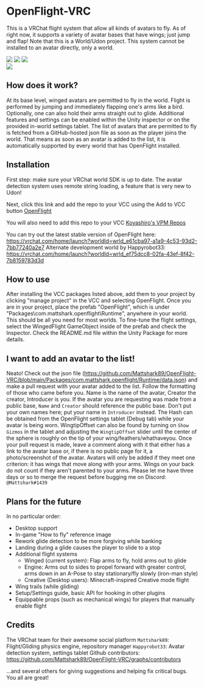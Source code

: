 # OpenFlight-VRC

This is a VRChat flight system that allow all kinds of avatars to fly. As of right now, it supports a variety of avatar bases that have wings; just jump and flap!
Note that this is a World/Udon project. This system cannot be installed to an avatar directly, only a world.

![](https://byob.yarr.is/Mattshark89/OpenFlight-VRC/unique_avatar_count)
![](https://byob.yarr.is/Mattshark89/OpenFlight-VRC/total_avatar_count)
![](https://byob.yarr.is/Mattshark89/OpenFlight-VRC/unique_hash_count)  
![](https://byob.yarr.is/Mattshark89/OpenFlight-VRC/todo_count)

## How does it work?

At its base level, winged avatars are permitted to fly in the world. Flight is performed by jumping and immediately flapping one's arms like a bird. Optionally, one can also hold their arms straight out to glide. Additional features and settings can be enabled within the Unity inspector or on the provided in-world settings tablet.
The list of avatars that are permitted to fly is fetched from a GitHub-hosted json file as soon as the player joins the world. That means as soon as an avatar is added to the list, it is automatically supported by every world that has OpenFlight installed.


## Installation

First step: make sure your VRChat world SDK is up to date. The avatar detection system uses remote string loading, a feature that is very new to Udon!

Next, click this link and add the repo to your VCC using the Add to VCC button
[OpenFlight](https://mattshark89.github.io/OpenFlight-VRC/?install=true)

You will also need to add this repo to your VCC
[Koyashiro's VPM Repos](https://vpm.koyashiro.net/install)

You can try out the latest stable version of OpenFlight here: https://vrchat.com/home/launch?worldId=wrld_e61cba97-a1a9-4c53-93d2-7bb77240a2e7
Alternate development world by Happyrobot33: https://vrchat.com/home/launch?worldId=wrld_ef75dcc8-02fa-43ef-8f42-7b8159783d3d


## How to use

After installing the VCC packages listed above, add them to your project by clicking "manage project" in the VCC and selecting OpenFlight. Once you are in your project, place the prefab "OpenFlight", which is under "Packages\com.mattshark.openflight\Runtime", anywhere in your world. This should be all you need for most worlds.
To fine-tune the flight settings, select the WingedFlight GameObject inside of the prefab and check the Inspector. Check the README.md file within the Unity Package for more details.


## I want to add an avatar to the list!

Neato! Check out the json file (https://github.com/Mattshark89/OpenFlight-VRC/blob/main/Packages/com.mattshark.openflight/Runtime/data.json) and make a pull request with your avatar added to the list. Follow the formatting of those who came before you.
Name is the name of the avatar, Creator the creator, Introducer is you. If the avatar you are requesting was made from a public base, `Name` and `Creator` should reference the public base. Don't put your own names here; put your name in `Introducer` instead.
The Hash can be obtained from the OpenFlight settings tablet (Debug tab) while your avatar is being worn. WingtipOffset can also be found by turning on `Show Gizmos` in the tablet and adjusting the `WingtipOffset` slider until the center of the sphere is roughly on the tip of your wing/feathers/whathaveyou.
Once your pull request is made, leave a comment along with it that either has a link to the avatar base or, if there is no public page for it, a photo/screenshot of the avatar.
Avatars will only be added if they meet one criterion: it has wings that move along with your arms. Wings on your back do not count if they aren't parented to your arms.
Please let me have three days or so to merge the request before bugging me on Discord: `@Mattshark#1439`


## Plans for the future

In no particular order:
- Desktop support
- In-game "How to fly" reference image
- Rework glide detection to be more forgiving while banking
- Landing during a glide causes the player to slide to a stop
- Additional flight systems
  - Winged (current system): Flap arms to fly, hold arms out to glide
  - Engine: Arms out to sides to propel forward with greater control, arms down in an A-Pose to stay stationary/fly slowly (iron-man style)
  - Creative (Desktop users): Minecraft-inspired Creative mode flight
- Wing trails (while gliding)
- Setup/Settings guide, basic API for hooking in other plugins
- Equippable props (such as mechanical wings) for players that manually enable flight


## Credits

The VRChat team for their awesome social platform
`Mattshark89`: Flight/Gliding physics engine, repository manager
`Happyrobot33`: Avatar detection system, settings tablet
Github contributors: https://github.com/Mattshark89/OpenFlight-VRC/graphs/contributors

...and several others for giving suggestions and helping fix critical bugs. You all are great!
